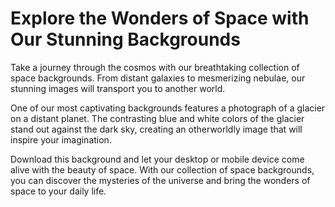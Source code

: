 <!--font:I recommend using the "Montserrat" font for your website.-->

# Explore the Wonders of Space with Our Stunning Backgrounds

Take a journey through the cosmos with our breathtaking collection of space backgrounds. From distant galaxies to mesmerizing nebulae, our stunning images will transport you to another world.

One of our most captivating backgrounds features a photograph of a glacier on a distant planet. The contrasting blue and white colors of the glacier stand out against the dark sky, creating an otherworldly image that will inspire your imagination.

Download this background and let your desktop or mobile device come alive with the beauty of space. With our collection of space backgrounds, you can discover the mysteries of the universe and bring the wonders of space to your daily life.

<!--

Write me markdown content of website with wallpaper:

"A photograph of a glacier on a distant planet, with the blue and white colors contrasting against the dark sky."

The header of the page should not be copy of the text but rather a real content of the website which is using this wallpaper.


---


# Welcome to our Space Adventure!

Experience the beauty of the universe with our stunning collection of space wallpapers. 

## Glacier on a Distant Planet

Behold the breathtaking sight of a glacier on a distant planet, captured in this mesmerizing wallpaper. The contrasting blue and white colors of the glacier stand out against the dark sky, creating a truly captivating image that will transport you to another world.

Download this wallpaper and let your imagination soar as you explore the mysteries of the cosmos.


---


Heading is too long, rewrite whole content.


---


# Explore the Wonders of the Universe with Our Space Wallpapers

Immerse yourself in the beauty of space with our stunning collection of wallpapers. From distant galaxies to mesmerizing nebulae, our wallpapers will take you on a journey through the cosmos.

One of our most captivating wallpapers features a photograph of a glacier on a distant planet. The blue and white colors of the glacier contrast beautifully against the dark sky, creating an otherworldly image that will transport you to another world.

Download this wallpaper and let your imagination soar as you explore the mysteries of the universe. With our collection of space wallpapers, you can bring the wonders of space right to your desktop or mobile device.


---


Heading should not include word "wallpaper". The website should not be about the wallpaper itself, wallpaper is just a related background, rewrite whole content.


---


# Discover the Mysteries of Space with Our Stunning Collection

Embark on a journey through the cosmos with our breathtaking collection of space backgrounds. From distant galaxies to mesmerizing nebulae, our stunning images will transport you to another world.

One of our most captivating backgrounds features a photograph of a glacier on a distant planet. The contrasting blue and white colors of the glacier stand out against the dark sky, creating an otherworldly image that will inspire your imagination.

Download this background and let your desktop or mobile device come alive with the beauty of space. With our collection of space backgrounds, you can discover the mysteries of the universe and bring the wonders of space to your daily life.


---


Heading is too long, rewrite whole content.


---


# Explore the Wonders of Space with Our Stunning Backgrounds

Take a journey through the cosmos with our breathtaking collection of space backgrounds. From distant galaxies to mesmerizing nebulae, our stunning images will transport you to another world.

One of our most captivating backgrounds features a photograph of a glacier on a distant planet. The contrasting blue and white colors of the glacier stand out against the dark sky, creating an otherworldly image that will inspire your imagination.

Download this background and let your desktop or mobile device come alive with the beauty of space. With our collection of space backgrounds, you can discover the mysteries of the universe and bring the wonders of space to your daily life.


---


Write me a Google font which is best fitting for the website.

Pick from the list:
- Raleway
- Great Vibes
- Futura
- Barlow Condensed
- Playfair Display
- Orbitron
- Roboto
- Lobster
- Exo 2
- Inter
- Lato
- Open Sans
- Poppins
- IBM Plex Sans
- Montserrat
- Alegreya
- Dancing Script


Write just the font name nothing else.


---


I recommend using the "Montserrat" font for your website.

-->
